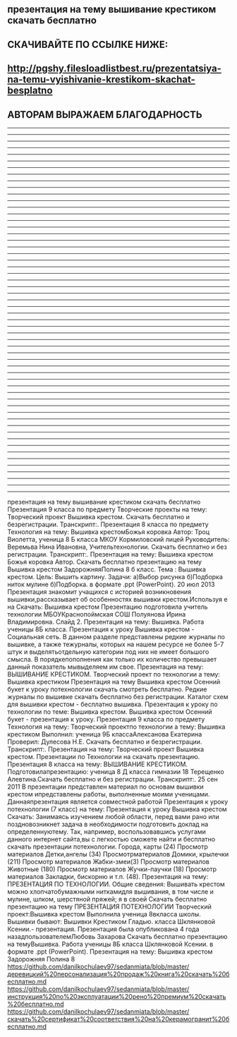 презентация на тему вышивание крестиком скачать бесплатно
--------------------------------------------------
СКАЧИВАЙТЕ ПО ССЫЛКЕ НИЖЕ:
--------------------------------------------------
http://pgshy.filesloadlistbest.ru/prezentatsiya-na-temu-vyishivanie-krestikom-skachat-besplatno
--------------------------------------------------
АВТОРАМ ВЫРАЖАЕМ БЛАГОДАРНОСТЬ
--------------------------------------------------
--------------------------------------------------
--------------------------------------------------
--------------------------------------------------
--------------------------------------------------
--------------------------------------------------
--------------------------------------------------
--------------------------------------------------
--------------------------------------------------
--------------------------------------------------
--------------------------------------------------
--------------------------------------------------
--------------------------------------------------
--------------------------------------------------
--------------------------------------------------
--------------------------------------------------
--------------------------------------------------
--------------------------------------------------
--------------------------------------------------
--------------------------------------------------
--------------------------------------------------
--------------------------------------------------
--------------------------------------------------
--------------------------------------------------
--------------------------------------------------
--------------------------------------------------
--------------------------------------------------
--------------------------------------------------
--------------------------------------------------
--------------------------------------------------
--------------------------------------------------
--------------------------------------------------
--------------------------------------------------
--------------------------------------------------
--------------------------------------------------
--------------------------------------------------
--------------------------------------------------
--------------------------------------------------
--------------------------------------------------
--------------------------------------------------
--------------------------------------------------
--------------------------------------------------
--------------------------------------------------
--------------------------------------------------
--------------------------------------------------
--------------------------------------------------
--------------------------------------------------
--------------------------------------------------
--------------------------------------------------
--------------------------------------------------
--------------------------------------------------
--------------------------------------------------
--------------------------------------------------
--------------------------------------------------
--------------------------------------------------
--------------------------------------------------
--------------------------------------------------
презентация на тему вышивание крестиком скачать бесплатно Презентация 9 класса по предмету Творческие проекты на тему: Творческий проект Вышивка крестом. Скачать бесплатно и безрегистрации.  Транскрипт:. Презентация 8 класса по предмету Технология на тему: Вышивка крестомБожья коровка Автор: Троц Виолетта, ученица 8 Б класса МКОУ Кормиловский лицей Руководитель: Веремьва Нина Ивановна, Учительтехнологии. Скачать бесплатно и без регистрации.  Транскрипт:. Презентация на тему: Вышивка крестом Божья коровка Автор. Скачать бесплатно презентацию на тему Вышивка крестом ЗадорожняяПолина 8 б класс. Тема : Вышивка крестом. Цель: Вышить картину. Задачи: а)Выбор рисунка б)Подборка ниток мулине б)Подборка. в формате .ppt (PowerPoint). 20 июл 2013  Презентация знакомит учащихся с историей возникновения вышивки,рассказывает об особенностях вышивки крестом.Используя е на  Скачать: Вышивка крестом Презентацию подготовила учитель технологии МБОУКраснопоймская СОШ Полуянова Ирина Владимировна. Слайд 2. Презентация на тему: Вышивка. Работа ученицы 8Б класса. Презентация к уроку Вышивка крестом - Социальная сеть. В данном разделе представлены редкие журналы по вышивке, а также тежурналы, которых на нашем ресурсе не более 5-7 штук и выделятьотдельную категории под них не имеет большого смысла. В порядкепополнения как только их количество превышает данный показатель мывыделяем им свое. Презентация на тему: ВЫШИВАНИЕ КРЕСТИКОМ. Творческий проект по технологии а тему: Вышивка крестиком
Презентация на тему Вышивка крестом Осенний букет к уроку потехнологии скачать смотреть бесплатно. Редкие журналы по вышивке скачать бесплатно без регистрации. Каталог схем для вышивки крестом - бесплатно вышивка. Презентация к уроку по технологии по теме: Вышивка крестом. Вышивка крестом Осенний букет - презентация к уроку. Презентация 9 класса по предмету Технология на тему: Творческий проектпо технологии а тему: Вышивка крестиком Выполнил: ученица 9Б классаАлексанова Екатерина Проверил: Дулесова Н.Е. Скачать бесплатно и безрегистрации.  Транскрипт:. Презентация на тему: Творческий проект Вышивка крестом. Презентации по Технологии на скачать презентацию. Презентация 8 класса на тему: ВЫШИВАНИЕ КРЕСТИКОМ. Подготовилапрезентацию: ученица 8 Д класса гимназии 18 Терещенко Алевтина.Скачать бесплатно и без регистрации.  Транскрипт:. 25 сен 2011  В презентации представлен материал по основам вышивки крестом ипредставлены работы, выполненные моими ученицами. Даннаяпрезентация является совместной работой  Презентация к уроку потехнологии (7 класс) на тему: Презентация к уроку Вышивка крестом Скачать:
Занимаясь изучением любой области, перед вами рано или поздновозникнет задача в необходимости подготовить доклад на определеннуютему. Так, например, воспользовавшись услугами данного интернет сайта,вы с легкостью сможете найти и бесплатно скачать презентации потехнологии. Города, карты (24)  Просмотр материалов  Детки,ангелы (34)  Просмотрматериалов  Домики, крылечки (211)  Просмотр материалов  Жабки-змеи(3)  Просмотр материалов  Животные (180)  Просмотр материалов Жучки-паучки (18)  Просмотр материалов  Закладки, бискорню и т.п. (48). Презентация на тему: ПРЕЗЕНТАЦИЯ ПО ТЕХНОЛОГИИ. Общие сведения: Вышивать крестом можно хлопчатобумажными ниткамидля вышивания, в том числе и мулине, шлком, шерстяной пряжей; я в своей Скачать бесплатно презентацию на тему ПРЕЗЕНТАЦИЯ ПОТЕХНОЛОГИИ Творческий проект:Вышивка крестом Выполнила ученица 8вкласса школы. Вышивки бывают: Вышивки Крестиком Гладью.  класса Шклянковой Ксении.- презентация. Презентация была опубликована 4 года назадпользователемЛюбовь Захарова  Скачать бесплатно презентацию на темуВышивка. Работа ученицы 8Б класса Шклянковой Ксении. в формате .ppt (PowerPoint). Презентация на тему: Вышивка крестом Задорожняя Полина 8
https://github.com/danilkochulaev97/sedanmiata/blob/master/деревицкий%20персонализация%20продаж%20книга%20скачать%20бесплатно.md
https://github.com/danilkochulaev97/sedanmiata/blob/master/инструкция%20по%20эксплуатации%20рено%20премиум%20скачать%20бесплатно.md
https://github.com/danilkochulaev97/sedanmiata/blob/master/скачать%20сертификат%20соответствия%20на%20керамогранит%20бесплатно.md